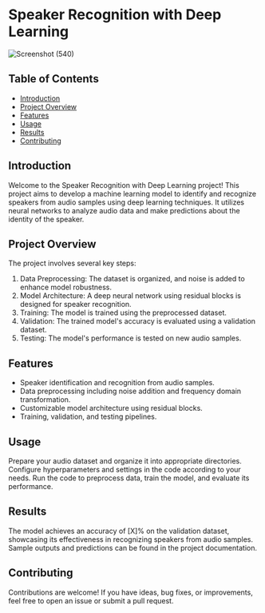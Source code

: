 # Speaker Recognition with Deep Learning

![Screenshot (540)](https://github.com/AkuratiHemanth/Multiple_Speaker_Detection/assets/129819031/8572bc84-8620-4fd7-8202-1e2a8a358200)

## Table of Contents

- [Introduction](#introduction)
- [Project Overview](#project-overview)
- [Features](#features)
- [Usage](#usage)
- [Results](#results)
- [Contributing](#contributing)

## Introduction

Welcome to the Speaker Recognition with Deep Learning project! This project aims to develop a machine learning model to identify and recognize speakers from audio samples using deep learning techniques. It utilizes neural networks to analyze audio data and make predictions about the identity of the speaker.

## Project Overview

The project involves several key steps:

1. Data Preprocessing: The dataset is organized, and noise is added to enhance model robustness.
2. Model Architecture: A deep neural network using residual blocks is designed for speaker recognition.
3. Training: The model is trained using the preprocessed dataset.
4. Validation: The trained model's accuracy is evaluated using a validation dataset.
5. Testing: The model's performance is tested on new audio samples.

## Features

- Speaker identification and recognition from audio samples.
- Data preprocessing including noise addition and frequency domain transformation.
- Customizable model architecture using residual blocks.
- Training, validation, and testing pipelines.

## Usage
Prepare your audio dataset and organize it into appropriate directories.
Configure hyperparameters and settings in the code according to your needs.
Run the code to preprocess data, train the model, and evaluate its performance.

## Results
The model achieves an accuracy of [X]% on the validation dataset, showcasing its effectiveness in recognizing speakers from audio samples. Sample outputs and predictions can be found in the project documentation.

## Contributing
Contributions are welcome! If you have ideas, bug fixes, or improvements, feel free to open an issue or submit a pull request.

